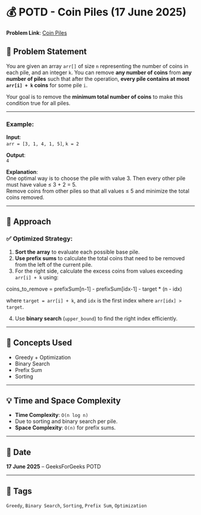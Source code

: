 # 💰 POTD - Coin Piles (17 June 2025)

**Problem Link**: [Coin Piles](https://www.geeksforgeeks.org/problems/coin-piles5152/1)

## 📝 Problem Statement

You are given an array `arr[]` of size `n` representing the number of coins in each pile, and an integer `k`. You can remove **any number of coins** from **any number of piles** such that after the operation, **every pile contains at most `arr[i] + k` coins** for some pile `i`.

Your goal is to remove the **minimum total number of coins** to make this condition true for all piles.

---

### Example:

**Input**:  
`arr = [3, 1, 4, 1, 5]`, `k = 2`

**Output**:  
`4`

**Explanation**:  
One optimal way is to choose the pile with value 3. Then every other pile must have value ≤ 3 + 2 = 5.  
Remove coins from other piles so that all values ≤ 5 and minimize the total coins removed.

---

## 🚀 Approach

### ✅ Optimized Strategy:

1. **Sort the array** to evaluate each possible base pile.
2. **Use prefix sums** to calculate the total coins that need to be removed from the left of the current pile.
3. For the right side, calculate the excess coins from values exceeding `arr[i] + k` using:

coins_to_remove = prefixSum[n-1] - prefixSum[idx-1] - target * (n - idx)

where `target = arr[i] + k`, and `idx` is the first index where `arr[idx] > target`.

4. Use **binary search** (`upper_bound`) to find the right index efficiently.

---

## 🧠 Concepts Used

- Greedy + Optimization
- Binary Search
- Prefix Sum
- Sorting

---

## 💡 Time and Space Complexity

- **Time Complexity**: `O(n log n)`  
- Due to sorting and binary search per pile.
- **Space Complexity**: `O(n)` for prefix sums.

---

## 📅 Date

**17 June 2025** – GeeksForGeeks POTD

---

## 📌 Tags

`Greedy`, `Binary Search`, `Sorting`, `Prefix Sum`, `Optimization`

